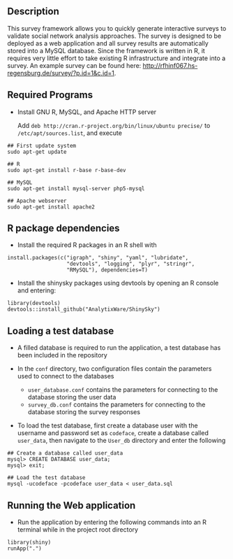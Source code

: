## Description
This survey framework allows you to quickly generate interactive surveys to validate social network analysis approaches.
The survey is designed to be deployed as a web application and all survey results are automatically stored into a MySQL database.
Since the framework is written in R, it requires very little effort to take existing R infrastructure and integrate into a survey.
An example survey can be found here: http://rfhinf067.hs-regensburg.de/survey/?p.id=1&c.id=1.

## Required Programs
* Install GNU R, MySQL, and Apache HTTP server

  Add `deb http://cran.r-project.org/bin/linux/ubuntu precise/`
  to `/etc/apt/sources.list`, and execute

```
## First update system
sudo apt-get update

## R
sudo apt-get install r-base r-base-dev

## MySQL
sudo apt-get install mysql-server php5-mysql

## Apache webserver
sudo apt-get install apache2        
```

## R package dependencies

* Install the required R packages in an R shell with
```
install.packages(c("igraph", "shiny", "yaml", "lubridate",
                   "devtools", "logging", "plyr", "stringr",
                   "RMySQL"), dependencies=T)
```
* Install the shinysky packages using devtools by opening an R console and entering:
```
library(devtools)
devtools::install_github("AnalytixWare/ShinySky")
```
## Loading a test database

* A filled database is required to run the application, a test database has been included in the repository

* In the `conf` directory, two configuration files contain the parameters used to connect to the databases
  * `user_database.conf` contains the parameters for connecting to the database storing the user data
  * `survey_db.conf` contains the parameters for connecting to the database storing the survey responses

* To load the test database, first create a database user with the username and password set as `codeface`,
create a database called `user_data`, then navigate to the `User_db` directory and enter the following
```     
## Create a database called user_data
mysql> CREATE DATABASE user_data;
mysql> exit;

## Load the test database
mysql -ucodeface -pcodeface user_data < user_data.sql
```
## Running the Web application

* Run the application by entering the following commands into an R terminal while in the project root directory
```
library(shiny)
runApp(".")
```

